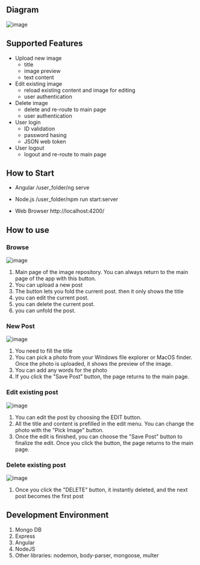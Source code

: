 ## Diagram
![image](https://user-images.githubusercontent.com/56165279/117686392-d1e24b00-b184-11eb-8bf6-f4e6b382a2bd.png)

## Supported Features 
+ Upload new image
  - title
  - image preview
  - text content
+ Edit existing image
  - reload existing content and image for editing
  - user authentication 
+ Delete image
  - delete and re-route to main page
  - user authentication 
+ User login
  - ID validation
  - password hasing
  - JSON web token
+ User logout
  - logout and re-route to main page

## How to Start 

+ Angular
/user_folder/ng serve

+ Node.js
/user_folder/npm run start:server

+ Web Browser
http://localhost:4200/

## How to use

### Browse
![image](https://user-images.githubusercontent.com/56165279/117686352-c7c04c80-b184-11eb-8826-c21986af3471.png)
  
1. Main page of the image repository. You can always return to the main page of the app with this button.
1. You can upload a new post
1. The button lets you fold the current post. then it only shows the title
1. you can edit the current post.
1. you can delete the current post. 
1. you can unfold the post.

### New Post
![image](https://user-images.githubusercontent.com/56165279/117688252-99dc0780-b186-11eb-8721-6565f0ef99de.png)

1. You need to fill the title
1. You can pick a photo from your Windows file explorer or MacOS finder. Once the photo is uploaded, it shows the preview of the image.
1. You can add any words for the photo
1. If you click the "Save Post" button, the page returns to the main page.

### Edit existing post

![image](https://user-images.githubusercontent.com/56165279/117689845-2affae00-b188-11eb-84d8-9794b4bb7cb9.png)

1. You can edit the post by choosing the EDIT button.
2. All the title and content is prefilled in the edit menu. You can change the photo with the "Pick Image" button.
3. Once the edit is finished, you can choose the "Save Post" button to finalize the edit. Once you click the button, the page returns to the main page.

### Delete existing post

![image](https://user-images.githubusercontent.com/56165279/117690854-4a4b0b00-b189-11eb-9d59-d8a7fdf3eb11.png)

1. Once you click the "DELETE" button, it instantly deleted, and the next post becomes the first post 

## Development Environment
1. Mongo DB
1. Express
1. Angular
1. NodeJS
1. Other libraries: nodemon, body-parser, mongoose, multer

